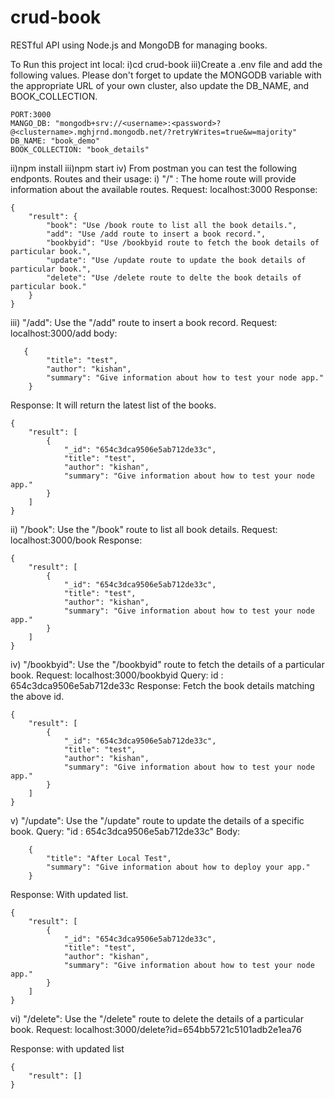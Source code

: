 # crud-book

RESTful API using Node.js and MongoDB for managing books.

To Run this project int local:
i)cd crud-book
iii)Create a .env file and add the following values. Please don't forget to update the MONGODB variable with the appropriate URL of your own cluster, also update the DB_NAME, and BOOK_COLLECTION.

```
PORT:3000
MANGO_DB: "mongodb+srv://<username>:<password>?@<clustername>.mghjrnd.mongodb.net/?retryWrites=true&w=majority"
DB_NAME: "book_demo"
BOOK_COLLECTION: "book_details"

```

ii)npm install
iii)npm start
iv) From postman you can test the following endponts.
Routes and their usage:
i) "/" : The home route will provide information about the available routes.
Request: localhost:3000
Response:

```
{
    "result": {
        "book": "Use /book route to list all the book details.",
        "add": "Use /add route to insert a book record.",
        "bookbyid": "Use /bookbyid route to fetch the book details of particular book.",
        "update": "Use /update route to update the book details of particular book.",
        "delete": "Use /delete route to delte the book details of particular book."
    }
}
```

iii) "/add": Use the "/add" route to insert a book record.
Request: localhost:3000/add
body:

```
   {
        "title": "test",
        "author": "kishan",
        "summary": "Give information about how to test your node app."
    }
```

Response: It will return the latest list of the books.

```
{
    "result": [
        {
            "_id": "654c3dca9506e5ab712de33c",
            "title": "test",
            "author": "kishan",
            "summary": "Give information about how to test your node app."
        }
    ]
}
```

ii) "/book": Use the "/book" route to list all book details.
Request: localhost:3000/book
Response:

```
{
    "result": [
        {
            "_id": "654c3dca9506e5ab712de33c",
            "title": "test",
            "author": "kishan",
            "summary": "Give information about how to test your node app."
        }
    ]
}
```

iv) "/bookbyid": Use the "/bookbyid" route to fetch the details of a particular book.
Request: localhost:3000/bookbyid
Query: id : 654c3dca9506e5ab712de33c
Response: Fetch the book details matching the above id.

```
{
    "result": [
        {
            "_id": "654c3dca9506e5ab712de33c",
            "title": "test",
            "author": "kishan",
            "summary": "Give information about how to test your node app."
        }
    ]
}
```

v) "/update": Use the "/update" route to update the details of a specific book.
Query: "id : 654c3dca9506e5ab712de33c"
Body:

```
    {
        "title": "After Local Test",
        "summary": "Give information about how to deploy your app."
    }
```

Response: With updated list.

```
{
    "result": [
        {
            "_id": "654c3dca9506e5ab712de33c",
            "title": "test",
            "author": "kishan",
            "summary": "Give information about how to test your node app."
        }
    ]
}
```

vi) "/delete": Use the "/delete" route to delete the details of a particular book.
Request: localhost:3000/delete?id=654bb5721c5101adb2e1ea76

Response: with updated list

```
{
    "result": []
}
```
